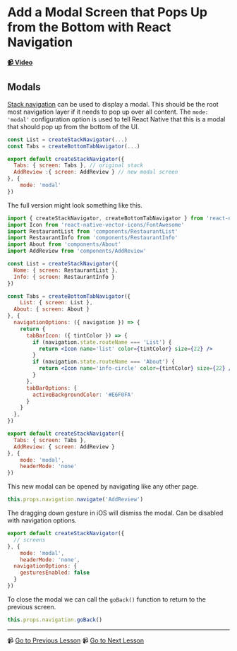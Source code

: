# Add a Modal Screen that Pops Up from the Bottom with React Navigation

**[📹 Video](https://egghead.io/lessons/react-native-add-a-modal-screen-that-pops-up-from-the-bottom-with-react-navigation)**

## Modals

[Stack navigation](https://reactnavigation.org/docs/2.x/stack-navigator/) can be used to display a modal. This should be the root most navigation layer if it needs to pop up over all content. The `mode: 'modal'` configuration option is used to tell React Native that this is a modal that should pop up from the bottom of the UI.

```jsx
const List = createStackNavigator(...)
const Tabs = createBottomTabNavigator(...)

export default createStackNavigator({
  Tabs: { screen: Tabs }, // original stack
  AddReview :{ screen: AddReview } // new modal screen
}, {
	mode: 'modal'
})
```

The full version might look something like this.

```jsx
import { createStackNavigator, createBottomTabNavigator } from 'react-navigation'
import Icon from 'react-native-vector-icons/FontAwesome'
import RestaurantList from 'components/RestaurantList'
import RestaurantInfo from 'components/RestaurantInfo'
import About from 'components/About'
import AddReview from 'components/AddReview'

const List = createStackNavigator({
  Home: { screen: RestaurantList },
  Info: { screen: RestaurantInfo }
})

const Tabs = createBottomTabNavigator({
	List: { screen: List },
  About: { screen: About }
}, {
  navigationOptions: ({ navigation }) => {
    return {
      tabBarIcon: ({ tintColor }) => {
        if (navigation.state.routeName === 'List') {
          return <Icon name='list' color={tintColor} size={22} />
        }
        if (navigation.state.routeName === 'About') {
          return <Icon name='info-circle' color={tintColor} size={22} />
        }
      },
      tabBarOptions: {
        activeBackgroundColor: '#E6F0FA'
      }
    }
  },
})

export default createStackNavigator({
  Tabs: { screen: Tabs },
  AddReview: { screen: AddReview }
}, {
	mode: 'modal',
	headerMode: 'none'
})
```

This new modal can be opened by navigating like any other page.

```jsx
this.props.navigation.navigate('AddReview')
```

The dragging down gesture in iOS will dismiss the modal. Can be disabled with navigation options.

```jsx
export default createStackNavigator({
  // screens
}, {
	mode: 'modal',
	headerMode: 'none',
  navigationOptions: {
    gesturesEnabled: false
  }
})
```

To close the modal we can call the `goBack()` function to return to the previous screen.

```jsx
this.props.navigation.goBack()
```

---

📹 [Go to Previous Lesson](https://egghead.io/lessons/react-native-add-bottom-tabs-to-a-react-native-app-with-react-navigation)
📹 [Go to Next Lesson](https://egghead.io/lessons/react-native-ensure-text-fields-don't-get-covered-by-the-on-screen-keyboard)
